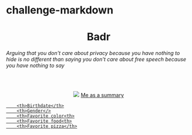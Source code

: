 # challenge-markdown

<h1 align="center">Badr</h1>


<i>	Arguing that you don't care about privacy because you have nothing to hide is no different than saying you don't care about free speech because you have nothing to say

</i>
<br><br>


<p align="center">
		<img src="https://www.adopteereenwolk.nl/wp-content/uploads/2017/02/clouds-18-1.jpg">
			<a href="#"previous|| BADR || next


<h2 align="left">Me as a summary</h2>


<table>
	<tr>

		<th>Birthdate</th>
		<th>Gender</>
		<th>Favorite color<th>
		<th>Favorite food<th>
		<th>Favorite pizza</th>








 


